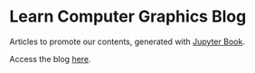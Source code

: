 # Learn Computer Graphics Blog

Articles to promote our contents, generated with [Jupyter Book](https://jupyterbook.org/).

Access the blog [here](https://learn-computer-graphics.github.io/blog/).

